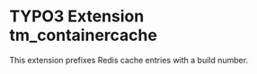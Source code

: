 # TYPO3 Extension tm_containercache

This extension prefixes Redis cache entries with a build number.
